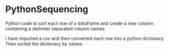 # PythonSequencing
Python code to sort each row of a dataframe and create a new column containing a delimiter separated column names.

I have imported a csv and then converted each row into a python dictionary. Then sorted the dictionary by values.
